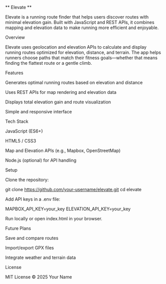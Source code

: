 ** Elevate **

Elevate is a running route finder that helps users discover routes with minimal elevation gain. Built with JavaScript and REST APIs, it combines mapping and elevation data to make running more efficient and enjoyable.

Overview

Elevate uses geolocation and elevation APIs to calculate and display running routes optimized for elevation, distance, and terrain. The app helps runners choose paths that match their fitness goals—whether that means finding the flattest route or a gentle climb.

Features

Generates optimal running routes based on elevation and distance

Uses REST APIs for map rendering and elevation data

Displays total elevation gain and route visualization

Simple and responsive interface

Tech Stack

JavaScript (ES6+)

HTML5 / CSS3

Map and Elevation APIs (e.g., Mapbox, OpenStreetMap)

Node.js (optional) for API handling

Setup

Clone the repository:

git clone https://github.com/your-username/elevate.git
cd elevate


Add API keys in a .env file:

MAPBOX_API_KEY=your_key
ELEVATION_API_KEY=your_key


Run locally or open index.html in your browser.

Future Plans

Save and compare routes

Import/export GPX files

Integrate weather and terrain data

License

MIT License © 2025 Your Name
